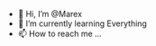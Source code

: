 - 👋 Hi, I’m @Marex
- 🌱 I’m currently learning Everything
- 📫 How to reach me ...



<!---
KhodeeArshiaa/KhodeeArshiaa is a ✨ special ✨ repository because its `README.md` (this file) appears on your GitHub profile.
You can click the Preview link to take a look at your changes.
--->

